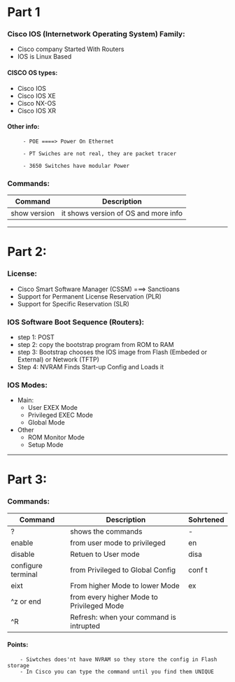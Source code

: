 # Part 1
###    Cisco IOS (Internetwork Operating System) Family:
 - Cisco company Started With Routers
 -  IOS is Linux Based

#### CISCO OS types:

 - Cisco IOS
 - Cisco IOS XE
 - Cisco NX-OS
 - Cisco IOS XR

#### Other info:
         - POE ====> Power On Ethernet
  
         - PT Swiches are not real, they are packet tracer

         - 3650 Switches have modular Power


### Commands:

 | Command | Description |
 | --- | --- |
 | show version | it shows version of OS and more info |

 ---------------------------------------------------------------------

 
 # Part 2: 

 ### License:

 - Cisco Smart Software Manager (CSSM) ===> Sanctioans
 - Support for Permanent License Reservation (PLR)
 - Support for Specific Reservation (SLR)

### IOS Software Boot Sequence (Routers):

- step 1: POST
- step 2: copy the bootstrap program from ROM to RAM
- step 3: Bootstrap chooses the IOS image from Flash (Embeded or External) or Network (TFTP)
- Step 4: NVRAM Finds Start-up Config and Loads it

### IOS Modes:
- Main:
  - User EXEX Mode
  - Privileged EXEC Mode
  - Global Mode
- Other
  - ROM Monitor Mode
  - Setup Mode 

-----------------------------------------------------------------------------

# Part 3:

### Commands:

| Command | Description | Sohrtened |
 | --- | --- | --- |
 | ? | shows the commands | - |
 | enable | from user mode to privileged | en |
 | disable | Retuen to User mode | disa | 
 | configure terminal | from Privileged to Global Config | conf t |
 | eixt | From higher Mode to lower Mode | ex |
 | ^z or end | from every higher Mode to Privileged Mode |  |
 | ^R | Refresh: when your command is intrupted | |

   #### Points:

        - Siwtches does'nt have NVRAM so they store the config in Flash storage
        - In Cisco you can type the command until you find them UNIQUE 
 
